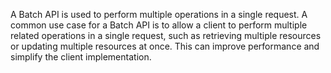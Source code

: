 A Batch API is used to perform multiple operations in a single request. A common use case for a Batch API is to allow a client to perform multiple related operations in a single request, such as retrieving multiple resources or updating multiple resources at once. This can improve performance and simplify the client implementation.